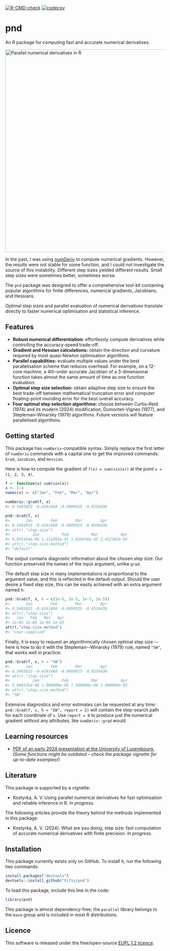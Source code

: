 <!-- badges: start -->
[![R-CMD-check](https://github.com/Fifis/pnd/actions/workflows/R-CMD-check.yaml/badge.svg)](https://github.com/Fifis/pnd/actions/workflows/R-CMD-check.yaml)
[![codecov](https://codecov.io/gh/Fifis/pnd/graph/badge.svg?token=2ZTHBCRLBR)](https://app.codecov.io/gh/Fifis/pnd)
<!-- badges: end -->

# pnd

An R package for computing fast and accurate numerical derivatives.

<img src="https://kostyrka.lu/user/pages/05.programming/05.pnd.package/parallel-numerical-derivatives-R-package.png" alt="Parallel numerical derivatives in R" width="640"/>

In the past, I was using [numDeriv](https://CRAN.R-project.org/package=numDeriv) to compute numerical gradients.
However, the results were not stable for some function, and I could not investigate the source of this instability.
Different step sizes yielded different results. Small step sizes were sometimes better, sometimes worse.

The `pnd` package was designed to offer a comprehensive tool-kit containing popular algorithms for finite differences, numerical gradients, Jacobians, and Hessians.

Optimal step sizes and parallel evaluation of numerical derivatives translate directly to faster numerical optimisation and statistical inference.


## Features
- **Robust numerical differentiation:** effortlessly compute derivatives while controlling the accuracy-speed trade-off.
- **Gradient and Hessian calculations:** obtain the direction and curvature required by most quasi-Newton optimisation algorithms.
- **Parallel capabilities:** evaluate multiple values under the best parallelisation scheme that reduces overhead. For example, on a 12-core machine, a 4th-order accurate Jacobian of a 3-dimensional function takes almost the same amount of time as one function evaluation.
- **Optimal step size selection:** obtain adaptive step size to ensure the best trade-off between mathematical truncation error and computer floating-point rounding error for the best overall accuracy.
- **Four optimal step selection algorithms:** choose between Curtis–Reid (1974) and its modern (2024) modification, Dumontet–Vignes (1977), and Stepleman–Winarsky (1979) algorithms. Future versions will feature parallelised algorithms.

## Getting started

This package has `numDeriv`-compatible syntax.
Simply replace the first letter of `numDeriv` commands with a capital one to get the improved commands: `Grad`, `Jacobian`, and `Hessian`.

Here is how to compute the gradient of `f(x) = sum(sin(x))` at the point `x = (1, 2, 3, 4)`.

```r
f <- function(x) sum(sin(x))
x <- 1:4
names(x) <- c("Jan", "Feb", "Mar", "Apr")

numDeriv::grad(f, x)
#> 0.5403023 -0.4161468 -0.9899925 -0.6536436

pnd::Grad(f, x)
#>       Jan        Feb        Mar        Apr
#> 0.5403023 -0.4161468 -0.9899925 -0.6536436
#> attr(,"step.size")
#>          Jan          Feb          Mar          Apr
#> 6.055454e-06 1.211091e-05 1.816636e-05 2.422182e-05
#> attr(,"step.size.method")
#> "default"
```

The output contains diagnostic information about the chosen step size. Our function
preserved the names of the input argument, unlike `grad`.

The default step size in many implementations is proportional to the argument value, and this is reflected in the default output.
Should the user desire a fixed step size, this can be easily achieved with an extra argument named `h`:

```r
pnd::Grad(f, x, h = c(1e-5, 1e-5, 1e-5, 2e-5))
#>       Jan        Feb        Mar        Apr 
#> 0.5403023 -0.4161468 -0.9899925 -0.6536436 
#> attr(,"step.size")
#>   Jan   Feb   Mar   Apr 
#> 1e-05 1e-05 1e-05 2e-05 
attr(,"step.size.method")
#> "user-supplied"
```

Finally, it is easy to request an algorithmically chosen optimal step size -- here is how to do it with the Stepleman--Winarsky (1979) rule, named `"SW"`, that works well in practice:

```r
pnd::Grad(f, x, h = "SW")
#>       Jan        Feb        Mar        Apr 
#> 0.5403023 -0.4161468 -0.9899925 -0.6536436 
#> attr(,"step.size")
#>          Jan          Feb          Mar          Apr 
#> 5.048535e-06 1.000000e-05 7.500000e-06 1.000000e-05 
#> attr(,"step.size.method")
#> "SW"
```

Extensive diagnostics and error estimates can be requested at any time:
`pnd::Grad(f, x, h = "SW", report = 2)` will contain the step-search path for each coordinate of `x`. Use `report = 0` to produce just the numerical gradient without any attributes, like `numDeriv::grad` would.

## Learning resources

- [PDF of an early 2024 presentation at the University of Luxembourg.](https://kostyrka.lu/en/education/presentations/2024-brown-bag-seminar.pdf) *(Some functions might be outdated – check the package vignette for up-to-date examples!)*

## Literature

This package is supported by a vignette:

* Kostyrka, A. V. Using parallel numerical derivatives for fast optimisation and reliable inference in R. *In progress.*

The following articles provide the theory behind the methods implemented in this package:

* Kostyrka, A. V. (2024). What are you doing, step size: fast computation of accurate numerical derivatives with finite precision. *In progress.*

## Installation

This package currently exists only on GitHub. To install it, run the following two commands:
```r
install.packages("devtools")
devtools::install_github("Fifis/pnd")
```

To load this package, include this line in the code:
```r
library(pnd)
```

This package is almost dependency-free; the `parallel` library belongs to the `base`
group and is included in most R distributions.

## Licence

This software is released under the free/open-source [EUPL 1.2 licence](https://joinup.ec.europa.eu/collection/eupl/eupl-text-eupl-12).
